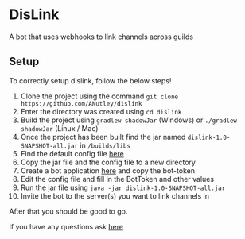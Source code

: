 # DisLink

A bot that uses webhooks to link channels across guilds

## Setup
To correctly setup dislink, follow the below steps!

1. Clone the project using the command `git clone https://github.com/ANutley/dislink`
2. Enter the directory was created using `cd dislink`
3. Build the project using `gradlew shadowJar` (Windows) or `./gradlew shadowJar` (Linux / Mac)
4. Once the project has been built find the jar named `dislink-1.0-SNAPSHOT-all.jar` in `/builds/libs`
5. Find the default config file [here](https://github.com/ANutley/dislink/blob/master/src/main/resources/config.yml)
6. Copy the jar file and the config file to a new directory
7. Create a bot application [here](https://discord.com/developers/applications) and copy the bot-token
9. Edit the config file and fill in the BotToken and other values
10. Run the jar file using `java -jar dislink-1.0-SNAPSHOT-all.jar`
11. Invite the bot to the server(s) you want to link channels in

After that you should be good to go.

If you have any questions ask [here](https://discord.gg/NtbNhGt3XN)